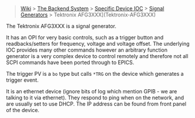 > [Wiki](Home) > [The Backend System](The-Backend-System) > [Specific Device IOC](Specific-Device-IOC) > [Signal Generators](Signal-Generators) > Tektronix AFG3XXX](Tektronix-AFG3XXX)

The Tektronix AFG3XXX is a signal generator.

It has an OPI for very basic controls, such as a trigger button and readbacks/setters for frequency, voltage and voltage offset. The underlying IOC provides many other commands however an arbitrary function generator is a very complex device to control remotely and therefore not all SCPI commands have been ported through to EPICS.  

The trigger PV is a `bo` type but calls `*TRG` on the device which generates a trigger event.

It is an ethernet device (ignore bits of log which mention GPIB - we are talking to it via ethernet). They respond to ping when on the network, and are usually set to use DHCP. The IP address can be found from front panel of the device.
